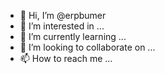 - 👋 Hi, I’m @erpbumer
- 👀 I’m interested in ...
- 🌱 I’m currently learning ...
- 💞️ I’m looking to collaborate on ...
- 📫 How to reach me ...

<!---
erpbumer/erpbumer is a ✨ special ✨ repository because its `README.md` (this file) appears on your GitHub profile.
You can click the Preview link to take a look at your changes.
--->
